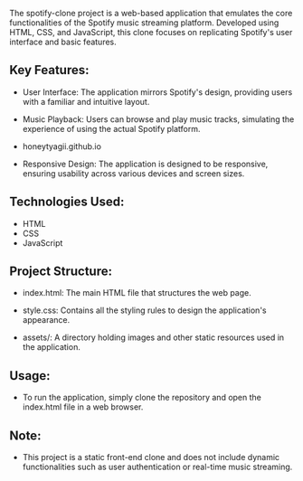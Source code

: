 The spotify-clone project is a web-based application that emulates the core functionalities of the Spotify music streaming platform.
Developed using HTML, CSS, and JavaScript, this clone focuses on replicating Spotify's user interface and basic features.​


## Key Features:

- User Interface: The application mirrors Spotify's design, providing users with a familiar and intuitive layout.​

- Music Playback: Users can browse and play music tracks, simulating the experience of using the actual Spotify platform.​
- honeytyagii.github.io

- Responsive Design: The application is designed to be responsive, ensuring usability across various devices and screen sizes.​


## Technologies Used:

- HTML​
- CSS​
- JavaScript​


## Project Structure:

- index.html: The main HTML file that structures the web page.​

- style.css: Contains all the styling rules to design the application's appearance.​

- assets/: A directory holding images and other static resources used in the application.​


## Usage:

- To run the application, simply clone the repository and open the index.html file in a web browser.​

## Note:
- This project is a static front-end clone and does not include dynamic functionalities such as user authentication or real-time music streaming.​
